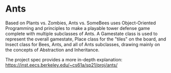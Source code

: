 # Ants
Based on Plants vs. Zombies, Ants vs. SomeBees uses Object-Oriented Programming and principles to make a playable tower defense game complete with multiple subclasses of Ants. A Gamestate class is used to represent the overall gamestate, Place class for the "tiles" on the board, and Insect class for Bees, Ants, and all of Ants subclasses, drawing mainly on the concepts of Abstraction and Inheritance.

The project spec provides a more in-depth explanation: https://inst.eecs.berkeley.edu/~cs61a/sp21/proj/ants/
